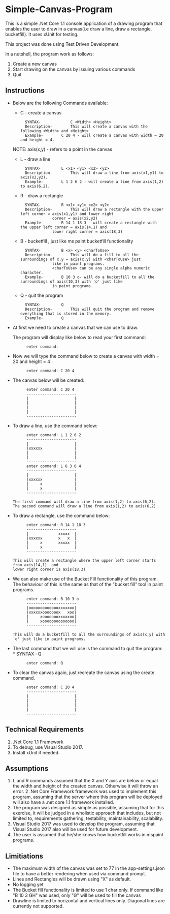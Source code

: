 # Simple-Canvas-Program
This is a simple .Net Core 1.1 console application of a drawing program that enables the user to draw
in a canvas(i.e draw a line, draw a rectangle, bucketfill). It uses xUnit for testing. 

This project was done using Test Driven Development.

In a nutshell, the program work as follows:
 1. Create a new canvas
 2. Start drawing on the canvas by issuing various commands
 3. Quit
 
## Instructions 
* Below are the following Commands available:
	
	* C - create a canvas
	
			SYNTAX-		        C <Width> <Height>	
			Description-		This will create a canvas with the following <Width> and <Height>	
			Example-		C 20 4 - will create a canvas with width = 20 and height = 4.
			
	NOTE: axis(x,y) - refers to a point in the canvas
	
	* L - draw a line
	
			SYNTAX-			L <x1> <y1> <x2> <y2>		
			Description-		This will draw a line from axis(x1,y1) to axis(x2,y2).
			Example-		L 1 2 6 2 - will create a line from axis(1,2) to axis(6,2).
			
	* R - draw a rectangle
	
			SYNTAX-			R <x1> <y1> <x2> <y2>
			Description-		This will draw a rectangle with the upper left corner = axis(x1,y1) and lower right 
						corner = axis(x2,y2)
			Example-		R 14 1 18 3 - will create a rectangle with the upper left corner = axis(14,1) and 
						lower right corner = axis(18,3)		
			
	* B - bucketfill , just like ms paint bucketfill functionality
	
			SYNTAX-			B <x> <y> <charToUse>
			Description-		This will do a fill to all the surroundings of x,y = axis(x,y) with <charToUse> just
						like in paint programs. 
						<charToUse> can be any single alpha numeric character.
			Example-		B 10 3 o- will do a bucketfill to all the surroundings of axis(10,3) with 'o' just like
						in paint programs.
	* Q - quit the program
	
			SYNTAX- 		Q
			Description-		This will quit the program and remove everything that is stored in the memory.
			Example-		Q
	
* At first we need to create a canvas that we can use to draw. 

  The program will display like below to read your first command:
  
            enter command:
  
* Now we will type the command below to create a canvas with width = 20 and height = 4 :
            
            enter command: C 20 4
     
* The canvas below will be created:

            enter command: C 20 4
            ----------------------
            |                    |
            |                    |
            |                    |
            |                    |
            ----------------------
* To draw a line, use the command below:  
      
            enter command: L 1 2 6 2
            ----------------------
            |                    |
            |xxxxxx              |
            |                    |
            |                    |
            ----------------------
            enter command: L 6 3 6 4
            ----------------------
            |                    |
            |xxxxxx              |
            |     x              |
            |     x              |
            ----------------------
      
      The first command will draw a line from axis(1,2) to axis(6,2).
      The second command will draw a line from axis(1,2) to axis(6,2).
    
* To draw a rectangle, use the command below:

            enter command: R 14 1 18 3
            ----------------------
            |             xxxxx  |
            |xxxxxx       x   x  |
            |     x       xxxxx  |
            |     x              |
            ----------------------
            
      This will create a rectangle where the upper left corner starts from axis(14,1)  and 
      lower right corner is axis(18,3)
      
* We can also make use of the Bucket Fill functionality of this program.  The behaviour of this is the same as that of the "bucket fill" tool in paint
  programs.
        
            enter command: B 10 3 o
            ----------------------
            |oooooooooooooxxxxxoo|
            |xxxxxxooooooox   xoo|
            |     xoooooooxxxxxoo|
            |     xoooooooooooooo|
            ----------------------
            
      This will do a bucketfill to all the surroundings of axis(x,y) with 'o' just like in paint programs. 
      
* The last command that we will use is the command to quit the program:
      * SYNTAX : Q
      
            enter command: Q
            
* To clear the canvas again, just recreate the canvas using the create command.

			enter command: C 20 4
            ----------------------
            |                    |
            |                    |
            |                    |
            |                    |
            ----------------------
## Technical Requirements
  1. .Net Core 1.1 Framework
  2. To debug, use Visual Studio 2017.
  3. Install xUnit if needed.

## Assumptions
  1. L and R commands assumed that the X and Y axis are below or equal the width and height of the created canvas. Otherwise it will throw an error.
  2 .Net Core Framework framework was used to implement this program, assuming that the server where this program will be deployed will also have a .net core 1.1 framework installed.
  3. The program was designed as simple as possible, assuming that for this exercise, it will be judged in a wholistic approach  that includes, but not limited to, requirements gathering, testability, maintainability, scalability.
  4. Visual Studio 2017 was used to develop the program, assuming that Visual Studio 2017 also will be used for future development.
  5. The user is assumed that he/she knows how bucketfill works in mspaint programs.
  
## Limitiations
 * The maximum width of the canvas was set to 77 in the app-settings.json file to have a better rendering when used via command prompt.
 * Lines and Rectangles will be drawn using "X" as default.
 * No logging yet
 * The Bucket fill functionality is limited to use 1 char only. If command like "B 10 3 GH" was used, only "G" will be used to fill the canvas
 * Drawline is limited to horizontal and vertical lines only. Diagonal lines are currently not supported.
